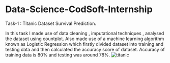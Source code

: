 # Data-Science-CodSoft-Internship
Task-1 : Titanic Dataset Survival Prediction.

In this task I made use of data cleaning , imputational techniques , analysed the dataset using countplot.
Also made use of a machine learning algorithm known as Logistic Regression which firstly divided dataset into training and testing data 
and then calculated the accuracy score of dataset. Accuracy of training data is 80% and testing was around 78%.
![titanic](https://github.com/Vaibhav-123vas/Data-Science-CodSoft-Internship/assets/126691958/071dc05b-07bf-49b0-846e-04b0c8546d0e)



